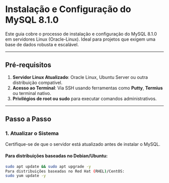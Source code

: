 
# Instalação e Configuração do MySQL 8.1.0

Este guia cobre o processo de instalação e configuração do MySQL 8.1.0 em servidores Linux (Oracle-Linux). Ideal para projetos que exigem uma base de dados robusta e escalável.

---

## **Pré-requisitos**
1. **Servidor Linux Atualizado**: Oracle Linux, Ubuntu Server ou outra distribuição compatível.
2. **Acesso ao Terminal**: Via SSH usando ferramentas como **Putty**, **Termius** ou terminal nativo.
3. **Privilégios de root ou sudo** para executar comandos administrativos.

---

## **Passo a Passo**

### **1. Atualizar o Sistema**
Certifique-se de que o servidor está atualizado antes de instalar o MySQL.

#### Para distribuições baseadas no Debian/Ubuntu:
```bash
sudo apt update && sudo apt upgrade -y
Para distribuições baseadas no Red Hat (RHEL)/CentOS:
sudo yum update -y
